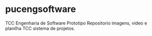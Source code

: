 # pucengsoftware
TCC Engenharia de Software Prototipo
Repositorio imagens, video e planilha TCC sistema de projetos.
